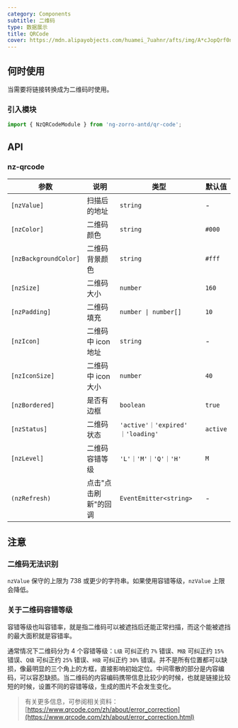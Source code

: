```yaml
---
category: Components
subtitle: 二维码
type: 数据展示
title: QRCode
cover: https://mdn.alipayobjects.com/huamei_7uahnr/afts/img/A*cJopQrf0ncwAAAAAAAAAAAAADrJ8AQ/original
---
```


## 何时使用

当需要将链接转换成为二维码时使用。

### 引入模块

```ts
import { NzQRCodeModule } from 'ng-zorro-antd/qr-code';
```

## API

### nz-qrcode

| 参数           | 说明           | 类型                                | 默认值   |
| -------------- |--------------|-----------------------------------| -------- |
| `[nzValue]`    | 扫描后的地址       | `string`                          | -        |
| `[nzColor]`    | 二维码颜色        | `string`                          | `#000`   |
| `[nzBackgroundColor]` | 二维码背景颜色      | `string`                        | `#fff`   |
| `[nzSize]`     | 二维码大小        | `number`                          | `160`    |
| `[nzPadding]`  | 二维码填充        | `number \| number[]`              | `10`     |
| `[nzIcon]`     | 二维码中 icon 地址 | `string`                          | -        |
| `[nzIconSize]` | 二维码中 icon 大小 | `number`                          | `40`     |
| `[nzBordered]` | 是否有边框        | `boolean`                         | `true`   |
| `[nzStatus]`   | 二维码状态        | `'active'｜'expired' ｜'loading'`   | `active` |
| `[nzLevel]`    | 二维码容错等级      | `'L'｜'M'｜'Q'｜'H'`                 | `M`      |
| `(nzRefresh)`  | 点击"点击刷新"的回调  | `EventEmitter<string>`            | -        |

## 注意

### 二维码无法识别

`nzValue` 保守的上限为 738 或更少的字符串。如果使用容错等级，`nzValue` 上限会降低。

### 关于二维码容错等级

容错等级也叫容错率，就是指二维码可以被遮挡后还能正常扫描，而这个能被遮挡的最大面积就是容错率。

通常情况下二维码分为 4 个容错等级：`L级` 可纠正约 `7%` 错误、`M级` 可纠正约 `15%` 错误、`Q级` 可纠正约 `25%` 错误、`H级` 可纠正约 `30%` 错误。并不是所有位置都可以缺损，像最明显的三个角上的方框，直接影响初始定位。中间零散的部分是内容编码，可以容忍缺损。当二维码的内容编码携带信息比较少的时候，也就是链接比较短的时候，设置不同的容错等级，生成的图片不会发生变化。

> 有关更多信息，可参阅相关资料：[https://www.qrcode.com/zh/about/error_correction](https://www.qrcode.com/zh/about/error_correction.html)
